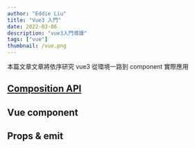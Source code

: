 ```yaml
---
author: "Eddie Liu"
title: "Vue3 入門"
date: 2022-03-06
description: "vue3入門導讀"
tags: ["vue"]
thumbnail: /vue.png
---
```


本篇文章文章將依序研究 vue3 從環境一路到 component 實際應用

## [Composition API](/blog/vue-composition-api/)

## Vue component

## Props & emit

